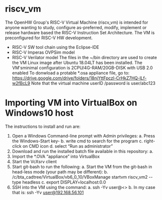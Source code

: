 # riscv_vm
The OpenHW Group's RISC-V Virtual Machine (riscv_vm) is intended for anyone wanting to study, configure as-preferred, modify, implement or release hardware based the RISC-V Instruction Set Architecture. The VM is preconfigured for RISC-V HW development.
   * RISC-V SW tool chain using the Eclipse-IDE
   * RISC-V Imperas OVPSim model
   * RISC-V Verilator model
The files in the ~/bin directory are used to create the VM Linux image after Ubuntu 18.04LT has been installed. The VM'sminimal configuration is 2CPU/4G-RAM/20GB-DISK with USB 2.0 enabled
To donwload a protable *.osa appliance file, go to: https://drive.google.com/drive/folders/18njYttFpczl-CrHkZ7HQ-lLf-w2fBcL9
Note that the virtual machine userID /password is user/abc123
 
# Importing VM into VirtualBox on Windows10 host
The instructions to install and run are:
1.	Open a Windows Command-line prompt with Admin privileges:
  a.	Press the Windows-Start key-
  b.	write cmd to search for the program
  c.	right-click on CMD icon
  d.	select “Run as administrator”
2.	Download and run the installed batch file available in this repository: 
  a.	
6.	Import the *.OVA “appliance” into VirtualBox
7.	Start the VcXsrv client
8.	Start git-bash to run the following:
  a. Start the VM from the git-bash in head-less mode (your path may be different):
  b.	/c/bta_cadtree/VirtualBox/vb6_0_10/VBoxManage startvm riscv_vm2 --type headless
  c.	export DISPLAY=localhost:0.0
9.	SSH into the VM using the command:
  a.	ssh -Yv user@<<IP of riscv_vm2>>
  b.	In my case that is: ssh -Yv user@192.168.56.101

 
